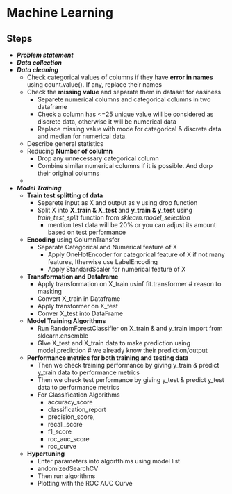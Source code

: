 # Machine Learning
## Steps
- ***Problem statement***
- ***Data collection***
- ***Data cleaning***
  - Check categorical values of columns if they have **error in names** using count.value(). If any, replace their names
  - Check the **missing value** and separate them in dataset for easiness
    - Separete numerical columns and categorical columns in two dataframe
    - Check a column has <=25 unique value will be considered as discrete data, otherwise it will be numerical data
    - Replace missing value with mode for categorical & discrete data and median for numerical data.
  - Describe general statistics
  - Reducing **Number of colulmn**
    - Drop any unnecessary categorical column
    - Combine similar numerical columns if it is possible. And dorp their original columns
  - 
- ***Model Training***
  - **Train test splitting of data**
    - Separete input as X and output as y using drop function
    - Split X into **X_train & X_test** and **y_train & y_test** using *train_test_split* function from *sklearn.model_selection*
      - mention test data will be 20% or you can adjust its amount based on test performance
  - **Encoding** using ColumnTransfer
    - Separate Categorical and Numerical feature of X
      - Apply OneHotEncoder for categorical feature of X if not many features, Itherwise use LabelEncoding
      - Apply StandardScaler for numerical feature of X
  - **Transformation and Dataframe**
    - Apply transformation on X_train usinf fit.transformer   # reason to masking 
    - Convert X_train in Dataframe
    - Apply transformer on X_test
    - Conver X_test into DataFrame
  - **Model Training Algorithms**
    - Run RandomForestClassifier on X_train & and y_train  import from sklearn.ensemble
    - GIve X_test and X_train data to make prediction using model.prediction # we already know their prediction/output
  - **Performance metrics for both training and testing data**
    - Then we check training performance by giving y_train & predict y_train data to performance metrics 
    - Then we check test performance by giving y_test & predict y_test data to performance metrics 
    - For Classification Algorithms
         - accuracy_score 
         - classification_report
         - precision_score,
         - recall_score
         - f1_score
         - roc_auc_score 
         - roc_curve
  - **Hypertuning**
    - Enter parameters into algortthims using model list
    - andomizedSearchCV
    - Then run algorithms
    - Plotting with the ROC AUC Curve
  
  